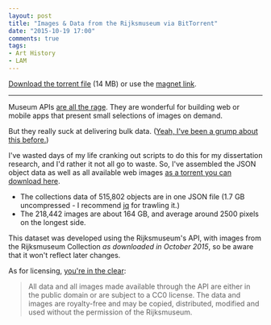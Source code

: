 ```yaml
---
layout: post
title: "Images & Data from the Rijksmuseum via BitTorrent"
date: "2015-10-19 17:00"
comments: true
tags:
- Art History
- LAM
---
```


[Download the torrent file][torrent] (14 MB) or use the [magnet link][magnet].

---

Museum APIs [are all the rage][ch].
They are wonderful for building web or mobile apps that present small selections of images on demand.

[ch]:http://www.theatlantic.com/technology/archive/2015/01/how-to-build-the-museum-of-the-future/384646/

But they really suck at delivering bulk data. ([Yeah, I've been a grump about this before.](/2015/01/26/unsustainable-museum-data.html))

I've wasted days of my life cranking out scripts to do this for my dissertation research, and I'd rather it not all go to waste.
So, I've assembled the JSON object data as well as all available web images [as a torrent you can download here][torrent].

- The collections data of 515,802 objects are in one JSON file (1.7 GB uncompressed - I recommend [jq](https://stedolan.github.io/jq/) for trawling it.)
- The 218,442 images are about 164 GB, and average around 2500 pixels on the longest side.

This dataset was developed using the Rijksmuseum's API, with images from the
Rijksmuseum Collection _as downloaded in October 2015_, so be aware that it won't reflect later changes.

As for licensing, [you're in the clear](https://www.rijksmuseum.nl/en/api/terms-and-conditions-of-use):

>All data and all images made available through the API are either in the public domain or are subject to a CC0 license. The data and images are royalty-free and may be copied, distributed, modified and used without the permission of the Rijksmuseum.

[torrent]: /assets/docs/rijksmuseum_data.torrent

[magnet]: magnet:?xt=urn:btih:734c645052ca83d6339d7c953933a69dc5a78e46&dn=rkm%5Fdata&tr=udp%3A%2F%2Ftracker.openbittorrent.com%3A80&tr=udp%3A%2F%2Ftracker.publicbt.com%3A80&tr=udp%3A%2F%2Ftracker.leechers-paradise.org%3A6969&tr=udp%3A%2F%2Ftracker.leechers-paradise.org%3A6969&tr=udp%3A%2F%2Ftracker.leechers-paradise.org%3A6969
